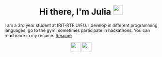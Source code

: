 <h1 align="center">Hi there, I'm Julia
<img src="https://github.com/blackcater/blackcater/raw/main/images/Hi.gif" height="32"/></h1>

I am a 3rd year student at IRIT-RTF UrFU. I develop in different programming languages, go to the gym, sometimes participate in hackathons. You can read more in my resume.
[Resume](https://github.com/1zbbxzak1/1zbbxzak1/blob/master/Полякова%20Юлия%20Андреевна_.pdf)

<p align="center">
  <a href="https://vk.com/wkaii"><img width="32" src="https://raw.githubusercontent.com/1zbbxzak1/round-icons/master/128/vkontakte.png"></a>
  <a href="https://t.me/zbbxzak"><img width="32" src="https://raw.githubusercontent.com/1zbbxzak1/round-icons/master/128/telegram.png"></a>
</p>
